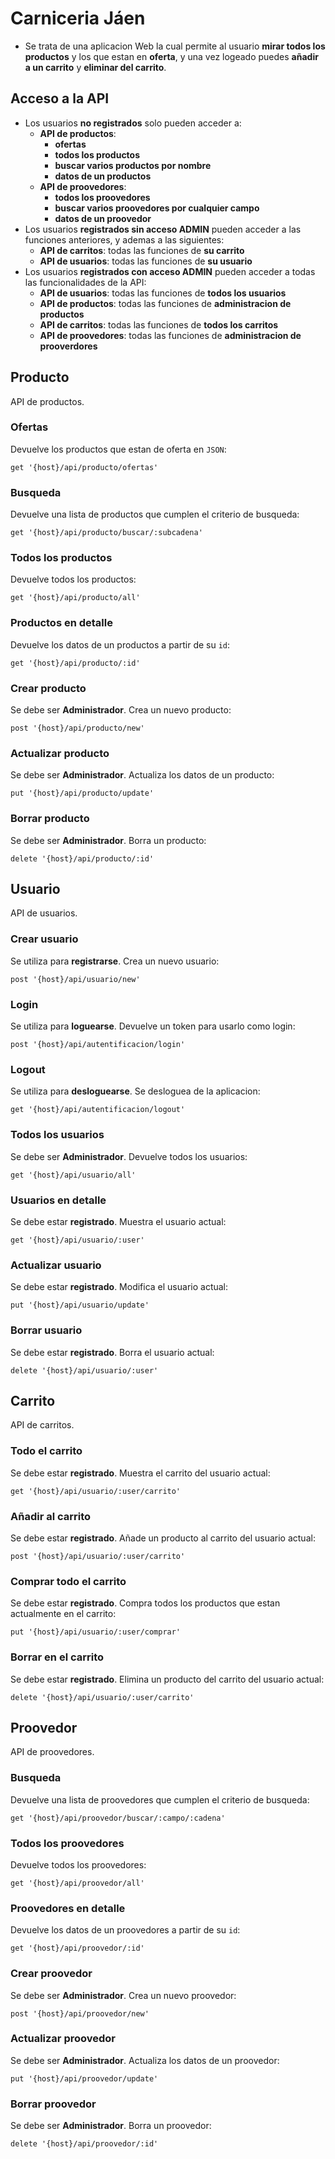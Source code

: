 # Carniceria Jáen #

* Se trata de una aplicacion Web la cual permite al usuario __mirar todos los productos__ y los que estan en __oferta__, y una vez logeado puedes __añadir a un carrito__ y __eliminar del carrito__.

## Acceso a la API

* Los usuarios __no registrados__ solo pueden acceder a:
    * **API de productos**:
        * __ofertas__
        * __todos los productos__
        * __buscar varios productos por nombre__
        * __datos de un productos__
    * **API de proovedores**:
        * __todos los proovedores__
        * __buscar varios proovedores por cualquier campo__
        * __datos de un proovedor__
* Los usuarios __registrados sin acceso ADMIN__ pueden acceder a las funciones anteriores, y ademas a las siguientes:
    * **API de carritos**: todas las funciones de __su carrito__
    * **API de usuarios**: todas las funciones de __su usuario__
* Los usuarios __registrados con acceso ADMIN__ pueden acceder a todas las funcionalidades de la API:
    * **API de usuarios**: todas las funciones de __todos los usuarios__
    * **API de productos**: todas las funciones de __administracion de productos__
    * **API de carritos**: todas las funciones de __todos los carritos__
    * **API de proovedores**: todas las funciones de __administracion de prooverdores__

## Producto
API de productos.

### Ofertas
Devuelve los productos que estan de oferta en `JSON`:  
```
get '{host}/api/producto/ofertas'
```
### Busqueda
Devuelve una lista de productos que cumplen el criterio de busqueda:  
```
get '{host}/api/producto/buscar/:subcadena'
```
### Todos los productos
Devuelve todos los productos:  
```
get '{host}/api/producto/all'
```
### Productos en detalle
Devuelve los datos de un productos a partir de su `id`:  
```
get '{host}/api/producto/:id'
```

### Crear producto
Se debe ser __Administrador__. Crea un nuevo producto:  
```
post '{host}/api/producto/new'
```
### Actualizar producto
Se debe ser __Administrador__. Actualiza los datos de un producto:  
```
put '{host}/api/producto/update'
```
### Borrar producto
Se debe ser __Administrador__. Borra un producto:  
```
delete '{host}/api/producto/:id'
```

## Usuario
API de usuarios.

### Crear usuario
Se utiliza para __registrarse__. Crea un nuevo usuario:  
```
post '{host}/api/usuario/new'
```
### Login
Se utiliza para __loguearse__. Devuelve un token para usarlo como login:    
```
post '{host}/api/autentificacion/login'
```
### Logout
Se utiliza para __desloguearse__. Se desloguea de la aplicacion:     
```
get '{host}/api/autentificacion/logout'
```

### Todos los usuarios
Se debe ser __Administrador__. Devuelve todos los usuarios:  
```
get '{host}/api/usuario/all'
```
### Usuarios en detalle
Se debe estar __registrado__. Muestra el usuario actual:  
```
get '{host}/api/usuario/:user'
```
### Actualizar usuario
Se debe estar __registrado__. Modifica el usuario actual:  
```
put '{host}/api/usuario/update'
```
### Borrar usuario
Se debe estar __registrado__. Borra el usuario actual:  
```
delete '{host}/api/usuario/:user'
```

## Carrito
API de carritos.

### Todo el carrito
Se debe estar __registrado__. Muestra el carrito del usuario actual:  
```
get '{host}/api/usuario/:user/carrito'
```
### Añadir al carrito
Se debe estar __registrado__. Añade un producto al carrito del usuario actual:  
```
post '{host}/api/usuario/:user/carrito'
```
### Comprar todo el carrito
Se debe estar __registrado__. Compra todos los productos que estan actualmente en el carrito:
```
put '{host}/api/usuario/:user/comprar'
```
### Borrar en el carrito
Se debe estar __registrado__. Elimina un producto del carrito del usuario actual:  
```
delete '{host}/api/usuario/:user/carrito'
```
## Proovedor
API de proovedores.

### Busqueda
Devuelve una lista de proovedores que cumplen el criterio de busqueda:  
```
get '{host}/api/proovedor/buscar/:campo/:cadena'
```
### Todos los proovedores
Devuelve todos los proovedores:  
```
get '{host}/api/proovedor/all'
```
### Proovedores en detalle
Devuelve los datos de un proovedores a partir de su `id`:  
```
get '{host}/api/proovedor/:id'
```

### Crear proovedor
Se debe ser __Administrador__. Crea un nuevo proovedor:  
```
post '{host}/api/proovedor/new'
```
### Actualizar proovedor
Se debe ser __Administrador__. Actualiza los datos de un proovedor:  
```
put '{host}/api/proovedor/update'
```
### Borrar proovedor
Se debe ser __Administrador__. Borra un proovedor:  
```
delete '{host}/api/proovedor/:id'
```
